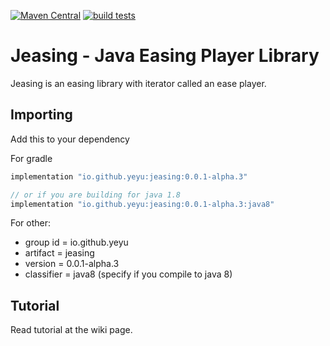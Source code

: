 [![Maven Central](https://img.shields.io/maven-central/v/io.github.ye-yu/jeasing.svg?label=Maven%20Central)](https://search.maven.org/search?q=g:%22io.github.ye-yu%22%20AND%20a:%22jeasing%22)
[![build tests](https://github.com/ye-yu/jease-player/workflows/Tests/badge.svg)](https://github.com/ye-yu/jease-player/actions)

# Jeasing - Java Easing Player Library

Jeasing is an easing library with iterator called
an ease player.

## Importing
Add this to your dependency

For gradle
```build.gradle
implementation "io.github.yeyu:jeasing:0.0.1-alpha.3"

// or if you are building for java 1.8
implementation "io.github.yeyu:jeasing:0.0.1-alpha.3:java8"
```

For other:
  - group id = io.github.yeyu
  - artifact = jeasing
  - version = 0.0.1-alpha.3
  - classifier = java8 (specify if you compile to java 8)
  
## Tutorial

Read tutorial at the wiki page.